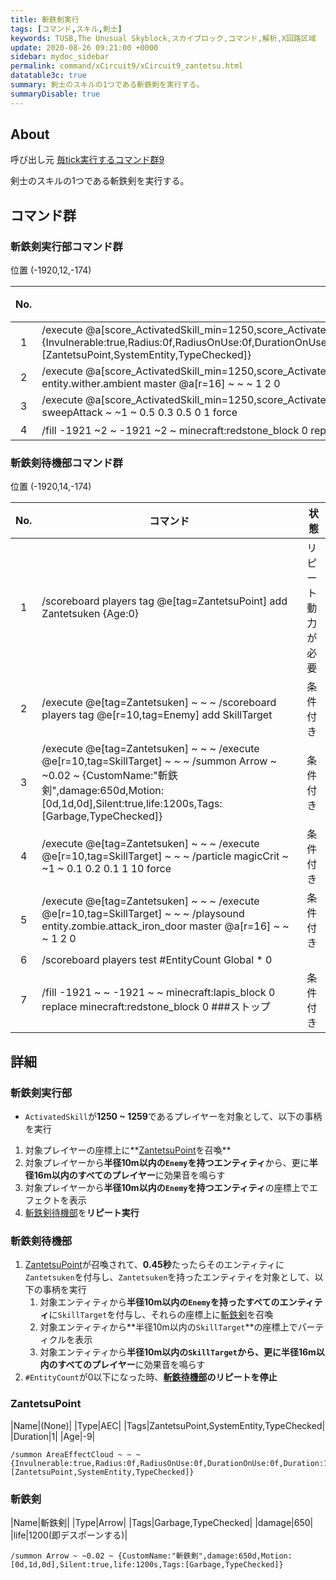 ```yaml
---
title: 斬鉄剣実行
tags: [コマンド,スキル,剣士]
keywords: TUSB,The Unusual Skyblock,スカイブロック,コマンド,解析,X回路区域
update: 2020-08-26 09:21:00 +0000
sidebar: mydoc_sidebar
permalink: command/xCircuit9/xCircuit9_zantetsu.html
datatable3c: true
summary: 剣士のスキルの1つである斬鉄剣を実行する。
summaryDisable: true
---
```


## About

<span class="tagBlack">呼び出し元</span> [毎tick実行するコマンド群9]({{site.baseurl}}/command/xCircuit9/xCircuit9_command.html)

剣士のスキルの1つである斬鉄剣を実行する。

## コマンド群

### 斬鉄剣実行部コマンド群

<span class="tagYellow">位置</span> (-1920,12,-174)

<div class="datatable3c-begin"></div>

|No.|コマンド|状態|
|:-:|-|-|
|1|/execute @a[score_ActivatedSkill_min=1250,score_ActivatedSkill=1259] ~ ~ ~ /summon AreaEffectCloud ~ ~ ~ {Invulnerable:true,Radius:0f,RadiusOnUse:0f,DurationOnUse:0f,Duration:1,RadiusPerTick:0f,WaitTime:0,Age:-9,Particle:take,Tags:[ZantetsuPoint,SystemEntity,TypeChecked]}|
|2|/execute @a[score_ActivatedSkill_min=1250,score_ActivatedSkill=1259] ~ ~ ~ /execute @e[r=10,tag=Enemy] ~ ~ ~ /playsound entity.wither.ambient master @a[r=16] ~ ~ ~ 1 2 0|
|3|/execute @a[score_ActivatedSkill_min=1250,score_ActivatedSkill=1259] ~ ~ ~ /execute @e[r=10,tag=Enemy] ~ ~ ~ /particle sweepAttack ~ ~1 ~ 0.5 0.3 0.5 0 1 force|
|4|/fill -1921 ~2 ~ -1921 ~2 ~ minecraft:redstone_block 0 replace minecraft:lapis_block 0 ###斬鉄剣待機|

<div class="datatable3c-end"></div>

### 斬鉄剣待機部コマンド群

<span class="tagYellow">位置</span> (-1920,14,-174)

<div class="datatable3c-begin"></div>

|No.|コマンド|状態|
|:-:|-|-|
|1|/scoreboard players tag @e[tag=ZantetsuPoint] add Zantetsuken {Age:0}|リピート<br>動力が必要|
|2|/execute @e[tag=Zantetsuken] ~ ~ ~ /scoreboard players tag @e[r=10,tag=Enemy] add SkillTarget|条件付き|
|3|/execute @e[tag=Zantetsuken] ~ ~ ~ /execute @e[r=10,tag=SkillTarget] ~ ~ ~ /summon Arrow ~ ~0.02 ~ {CustomName:"斬鉄剣",damage:650d,Motion:[0d,1d,0d],Silent:true,life:1200s,Tags:[Garbage,TypeChecked]}|条件付き|
|4|/execute @e[tag=Zantetsuken] ~ ~ ~ /execute @e[r=10,tag=SkillTarget] ~ ~ ~ /particle magicCrit ~ ~1 ~ 0.1 0.2 0.1 1 10 force|条件付き|
|5|/execute @e[tag=Zantetsuken] ~ ~ ~ /execute @e[r=10,tag=SkillTarget] ~ ~ ~ /playsound entity.zombie.attack_iron_door master @a[r=16] ~ ~ ~ 1 2 0|条件付き|
|6|/scoreboard players test #EntityCount Global * 0|
|7|/fill -1921 ~ ~ -1921 ~ ~ minecraft:lapis_block 0 replace minecraft:redstone_block 0 ###ストップ|条件付き|

<div class="datatable3c-end"></div>

## 詳細

### 斬鉄剣実行部

- `ActivatedSkill`が**1250 ~ 1259**であるプレイヤーを対象として、以下の事柄を実行

1. 対象プレイヤーの座標上に**[ZantetsuPoint]({{site.baseurl}}/entity/entity_entity.html#zantetsupoint)を召喚**
2. 対象プレイヤーから**半径10m以内の`Enemy`を持つエンティティ**から、更に**半径16m以内のすべてのプレイヤー**に効果音を鳴らす
3. 対象プレイヤーから**半径10m以内の`Enemy`を持つエンティティ**の座標上でエフェクトを表示
4. [斬鉄剣待機部](#斬鉄剣待機部)を**リピート実行**

### 斬鉄剣待機部

1. [ZantetsuPoint]({{site.baseurl}}/entity/entity_entity.html#zantetsupoint)が召喚されて、**0.45秒**たったらそのエンティティに`Zantetsuken`を付与し、`Zantetsuken`を持ったエンティティを対象として、以下の事柄を実行
   1. 対象エンティティから**半径10m以内の`Enemy`を持ったすべてのエンティティ**に`SkillTarget`を付与し、それらの座標上に[斬鉄剣]({{site.baseurl}}/entity/entity_entity.html#斬鉄剣)を召喚
   2. 対象エンティティから**半径10m以内の`SkillTarget`**の座標上でパーティクルを表示
   3. 対象エンティティから**半径10m以内の`SkillTarget`**から、更に半**径16m以内のすべてのプレイヤー**に効果音を鳴らす
2. `#EntityCount`が0以下になった時、**[斬鉄待機部](#斬鉄剣待機部)のリピートを停止**

### ZantetsuPoint

|Name|(None)|
|Type|AEC|
|Tags|ZantetsuPoint,SystemEntity,TypeChecked|
|Duration|1|
|Age|-9|

```minecraftcommand
/summon AreaEffectCloud ~ ~ ~ {Invulnerable:true,Radius:0f,RadiusOnUse:0f,DurationOnUse:0f,Duration:1,RadiusPerTick:0f,WaitTime:0,Age:-9,Particle:take,Tags:[ZantetsuPoint,SystemEntity,TypeChecked]}
```

### 斬鉄剣

|Name|斬鉄剣|
|Type|Arrow|
|Tags|Garbage,TypeChecked|
|damage|650|
|life|1200(即デスポーンする)|

```minecraftcommand
/summon Arrow ~ ~0.02 ~ {CustomName:"斬鉄剣",damage:650d,Motion:[0d,1d,0d],Silent:true,life:1200s,Tags:[Garbage,TypeChecked]}
```
